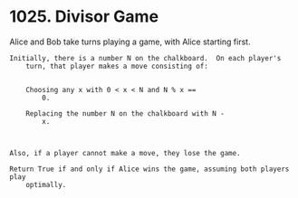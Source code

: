 # 1025. Divisor Game

Alice and Bob take turns playing a game, with Alice starting first.

    Initially, there is a number N on the chalkboard.  On each player's
        turn, that player makes a move consisting of:

    
        Choosing any x with 0 < x < N and N % x ==
            0.
        
        Replacing the number N on the chalkboard with N -
            x.
        
    

    Also, if a player cannot make a move, they lose the game.

    Return True if and only if Alice wins the game, assuming both players play
        optimally.